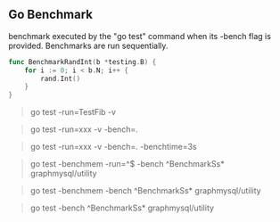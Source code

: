 ## Go Benchmark

benchmark executed by the "go test" command when its -bench flag is provided. Benchmarks are run sequentially.

```go
func BenchmarkRandInt(b *testing.B) {
    for i := 0; i < b.N; i++ {
        rand.Int()
    }
}
```

> go test -run=TestFib -v

> go test -run=xxx -v -bench=.

> go test -run=xxx -v -bench=. -benchtime=3s

> go test -benchmem -run=^$ -bench ^BenchmarkSs* graphmysql/utility

> go test -benchmem -bench ^BenchmarkSs* graphmysql/utility

> go test -bench ^BenchmarkSs* graphmysql/utility
